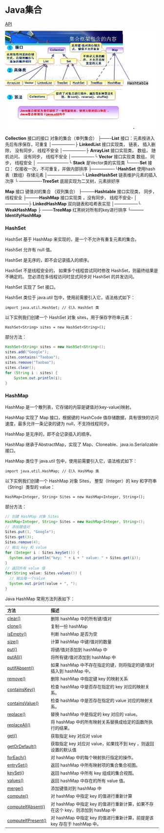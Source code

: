 # Java集合


[API](https://www.runoob.com/manual/jdk11api/java.base/java/util/package-summary.html)

![img](images/JavaCollection.jpg)

**Collection** 接口的接口 对象的集合（单列集合） 
├——-**List** 接口：元素按进入先后有序保存，可重复 
│—————-├ **LinkedList** 接口实现类， 链表， 插入删除， 没有同步， 线程不安全 
│—————-├ **ArrayList** 接口实现类， 数组， 随机访问， 没有同步， 线程不安全 
│—————-└ **Vector** 接口实现类 数组， 同步， 线程安全 
│ ———————-└ **Stack** 是Vector类的实现类 
└——-**Set** 接口： 仅接收一次，不可重复，并做内部排序 
├—————-└**HashSet** 使用hash表（数组）存储元素 
│————————└ **LinkedHashSet** 链表维护元素的插入次序 
└ —————-**TreeSet** 底层实现为二叉树，元素排好序

**Map** 接口 键值对的集合 （双列集合） 
├———**Hashtable** 接口实现类， 同步， 线程安全 
├———**HashMap** 接口实现类 ，没有同步， 线程不安全- 
│—————–├ **LinkedHashMap** 双向链表和哈希表实现 
│—————–└ **WeakHashMap** 
├ ——–**TreeMap** 红黑树对所有的key进行排序 
└———**IdentifyHashMap**

### HashSet

HashSet 基于 HashMap 来实现的，是一个不允许有重复元素的集合。

HashSet 允许有 null 值。

HashSet 是无序的，即不会记录插入的顺序。

HashSet 不是线程安全的， 如果多个线程尝试同时修改 HashSet，则最终结果是不确定的。 您必须在多线程访问时显式同步对 HashSet 的并发访问。

HashSet 实现了 Set 接口。

HashSet 类位于 java.util 包中，使用前需要引入它，语法格式如下：

```
import java.util.HashSet; // 引入 HashSet 类
```

以下实例我们创建一个 HashSet 对象 sites，用于保存字符串元素：

```
HashSet<String> sites = new HashSet<String>();
```

部分方法：

```java
HashSet<String> sites = new HashSet<String>();
sites.add("Google");
sites.contains("Taobao");
sites.remove("Taobao");
sites.clear();
for (String i : sites) {
	System.out.println(i);
}
```

### HashMap

HashMap 是一个散列表，它存储的内容是键值对(key-value)映射。

HashMap 实现了 Map 接口，根据键的 HashCode 值存储数据，具有很快的访问速度，最多允许一条记录的键为 null，不支持线程同步。

HashMap 是无序的，即不会记录插入的顺序。

HashMap 继承于AbstractMap，实现了 Map、Cloneable、java.io.Serializable 接口。

HashMap 类位于 java.util 包中，使用前需要引入它，语法格式如下：

```
import java.util.HashMap; // 引入 HashMap 类
```

以下实例我们创建一个 HashMap 对象 Sites， 整型（Integer）的 key 和字符串（String）类型的 value：

```
HashMap<Integer, String> Sites = new HashMap<Integer, String>();
```

部分方法：

```java
// 创建 HashMap 对象 Sites
HashMap<Integer, String> Sites = new HashMap<Integer, String>();
// 添加键值对
Sites.put(1, "Google");
Sites.get(3);
Sites.remove(4);
// 输出 key 和 value
for (Integer i : Sites.keySet()) {
  System.out.println("key: " + i + " value: " + Sites.get(i));
}
// 返回所有 value 值
for(String value: Sites.values()) {
  // 输出每一个value
  System.out.print(value + ", ");
}
```

Java HashMap 常用方法列表如下：

| 方法                                                         | 描述                                                         |
| :----------------------------------------------------------- | :----------------------------------------------------------- |
| [clear()](https://www.runoob.com/java/java-hashmap-clear.html) | 删除 hashMap 中的所有键/值对                                 |
| [clone()](https://www.runoob.com/java/java-hashmap-clone.html) | 复制一份 hashMap                                             |
| [isEmpty()](https://www.runoob.com/java/java-hashmap-isempty.html) | 判断 hashMap 是否为空                                        |
| [size()](https://www.runoob.com/java/java-hashmap-size.html) | 计算 hashMap 中键/值对的数量                                 |
| [put()](https://www.runoob.com/java/java-hashmap-put.html)   | 将键/值对添加到 hashMap 中                                   |
| [putAll()](https://www.runoob.com/java/java-hashmap-putall.html) | 将所有键/值对添加到 hashMap 中                               |
| [putIfAbsent()](https://www.runoob.com/java/java-hashmap-putifabsent.html) | 如果 hashMap 中不存在指定的键，则将指定的键/值对插入到 hashMap 中。 |
| [remove()](https://www.runoob.com/java/java-hashmap-remove.html) | 删除 hashMap 中指定键 key 的映射关系                         |
| [containsKey()](https://www.runoob.com/java/java-hashmap-containskey.html) | 检查 hashMap 中是否存在指定的 key 对应的映射关系。           |
| [containsValue()](https://www.runoob.com/java/java-hashmap-containsvalue.html) | 检查 hashMap 中是否存在指定的 value 对应的映射关系。         |
| [replace()](https://www.runoob.com/java/java-hashmap-replace.html) | 替换 hashMap 中是指定的 key 对应的 value。                   |
| [replaceAll()](https://www.runoob.com/java/java-hashmap-replaceall.html) | 将 hashMap 中的所有映射关系替换成给定的函数所执行的结果。    |
| [get()](https://www.runoob.com/java/java-hashmap-get.html)   | 获取指定 key 对应对 value                                    |
| [getOrDefault()](https://www.runoob.com/java/java-hashmap-getordefault.html) | 获取指定 key 对应对 value，如果找不到 key ，则返回设置的默认值 |
| [forEach()](https://www.runoob.com/java/java-hashmap-foreach.html) | 对 hashMap 中的每个映射执行指定的操作。                      |
| [entrySet()](https://www.runoob.com/java/java-hashmap-entryset.html) | 返回 hashMap 中所有映射项的集合集合视图。                    |
| [keySet](https://www.runoob.com/java/java-hashmap-keyset.html)() | 返回 hashMap 中所有 key 组成的集合视图。                     |
| [values()](https://www.runoob.com/java/java-hashmap-values.html) | 返回 hashMap 中存在的所有 value 值。                         |
| [merge()](https://www.runoob.com/java/java-hashmap-merge.html) | 添加键值对到 hashMap 中                                      |
| [compute()](https://www.runoob.com/java/java-hashmap-compute.html) | 对 hashMap 中指定 key 的值进行重新计算                       |
| [computeIfAbsent()](https://www.runoob.com/java/java-hashmap-computeifabsent.html) | 对 hashMap 中指定 key 的值进行重新计算，如果不存在这个 key，则添加到 hasMap 中 |
| [computeIfPresent()](https://www.runoob.com/java/java-hashmap-computeifpresent.html) | 对 hashMap 中指定 key 的值进行重新计算，前提是该 key 存在于 hashMap 中。 |


